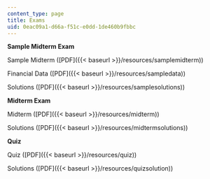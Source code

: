```yaml
---
content_type: page
title: Exams
uid: 0eac09a1-d66a-f51c-e0dd-1de460b9fbbc
---
```


**Sample Midterm Exam**

Sample Midterm ([PDF]({{< baseurl >}}/resources/samplemidterm))

Financial Data ([PDF]({{< baseurl >}}/resources/sampledata))

Solutions ([PDF]({{< baseurl >}}/resources/samplesolutions))

**Midterm Exam**

Midterm ([PDF]({{< baseurl >}}/resources/midterm))

Solutions ([PDF]({{< baseurl >}}/resources/midtermsolutions))

**Quiz**

Quiz ([PDF]({{< baseurl >}}/resources/quiz))

Solutions ([PDF]({{< baseurl >}}/resources/quizsolution))